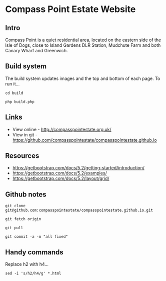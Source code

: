 # Compass Point Estate Website

## Intro
Compass Point is a quiet residential area, located on the eastern side of the Isle of Dogs, close to Island Gardens DLR Station, Mudchute Farm and both Canary Wharf and Greenwich.


## Build system

The build system updates images and the top and bottom of each page.  To run it...

`cd build`

`php build.php`


## Links

* View online - http://compasspointestate.org.uk/
* View in git - https://github.com/compasspointestate/compasspointestate.github.io


## Resources

* https://getbootstrap.com/docs/5.2/getting-started/introduction/
* https://getbootstrap.com/docs/5.2/examples/
* https://getbootstrap.com/docs/5.2/layout/grid/



## Github notes

`git clone git@github.com:compasspointestate/compasspointestate.github.io.git`

`git fetch origin`

`git pull`

`git commit -a -m "all fixed"`


## Handy commands

Replace h2 with h4...

`sed -i 's/h2/h4/g' *.html`